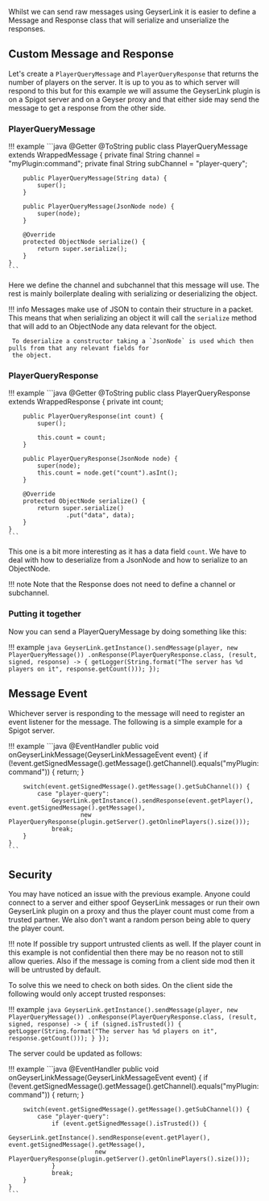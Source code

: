 Whilst we can send raw messages using GeyserLink it is easier to define a Message and Response class that will serialize and
unserialize the responses.

## Custom Message and Response

Let's create a `PlayerQueryMessage` and `PlayerQueryResponse` that returns the number of players on the server. It is up 
to you as to which server will respond to this but for this example we will assume the GeyserLink plugin is on a Spigot server 
and on a Geyser proxy and that either side may send the message to get a response from the other side. 


### PlayerQueryMessage

!!! example
    ```java
    @Getter
    @ToString
    public class PlayerQueryMessage extends WrappedMessage {
        private final String channel = "myPlugin:command";
        private final String subChannel = "player-query";
        
        public PlayerQueryMessage(String data) {
            super();
        }
    
        public PlayerQueryMessage(JsonNode node) {
            super(node);
        }
    
        @Override
        protected ObjectNode serialize() {
            return super.serialize();
        }
    }
    ```
    
Here we define the channel and subchannel that this message will use. The rest is mainly boilerplate dealing with
serializing or deserializing the object.

!!! info
     Messages make use of JSON to contain their structure in a packet. This means that when serializing an object
     it will call the `serialize` method that will add to an ObjectNode any data relevant for the object.
     
     To deserialize a constructor taking a `JsonNode` is used which then pulls from that any relevant fields for
     the object.

### PlayerQueryResponse

!!! example
    ```java
    @Getter
    @ToString
    public class PlayerQueryResponse extends WrappedResponse {
        private int count;
    
        public PlayerQueryResponse(int count) {
            super();
    
            this.count = count;
        }
    
        public PlayerQueryResponse(JsonNode node) {
            super(node);
            this.count = node.get("count").asInt();
        }
    
        @Override
        protected ObjectNode serialize() {
            return super.serialize()
                    .put("data", data);
        }
    }
    ```
    
This one is a bit more interesting as it has a data field `count`. We have to deal with how to deserialize from a JsonNode
and how to serialize to an ObjectNode.

!!! note
    Note that the Response does not need to define a channel or subchannel.

### Putting it together

Now you can send a PlayerQueryMessage by doing something like this:

!!! example
    ```java
    GeyserLink.getInstance().sendMessage(player, new PlayerQueryMessage())
        .onResponse(PlayerQueryResponse.class, (result, signed, response) -> {
            getLogger(String.format("The server has %d players on it", response.getCount()));
        });
    ```

## Message Event
Whichever server is responding to the message will need to register an event listener for the message. The following is a
simple example for a Spigot server.

!!! example
    ```java
    @EventHandler
    public void onGeyserLinkMessage(GeyserLinkMessageEvent event) {
        if (!event.getSignedMessage().getMessage().getChannel().equals("myPlugin:command")) {
            return;
        }
        
        switch(event.getSignedMessage().getMessage().getSubChannel()) {
            case "player-query":
                GeyserLink.getInstance().sendResponse(event.getPlayer(), event.getSignedMessage().getMessage(),
                        new PlayerQueryResponse(plugin.getServer().getOnlinePlayers().size()));
                break;
        }
    }
    ```
    
## Security

You may have noticed an issue with the previous example.  Anyone could connect to a server and either spoof GeyserLink
messages or run their own GeyserLink plugin on a proxy and thus the player count must come from a trusted partner. We also
don't want a random person being able to query the player count.

!!! note
    If possible try support untrusted clients as well. If the player count in this example is not confidential then there may be
    no reason not to still allow queries. Also if the message is coming from a client side mod then it will be untrusted
    by default.

To solve this we need to check on both sides. On the client side the following would only accept trusted responses:

!!! example
    ```java
    GeyserLink.getInstance().sendMessage(player, new PlayerQueryMessage())
        .onResponse(PlayerQueryResponse.class, (result, signed, response) -> {
            if (signed.isTrusted()) {
                getLogger(String.format("The server has %d players on it", response.getCount()));
            }
        });
    ```
 
The server could be updated as follows:

!!! example
    ```java
    @EventHandler
    public void onGeyserLinkMessage(GeyserLinkMessageEvent event) {
        if (!event.getSignedMessage().getMessage().getChannel().equals("myPlugin:command")) {
            return;
        }
        
        switch(event.getSignedMessage().getMessage().getSubChannel()) {
            case "player-query":
                if (event.getSignedMessage().isTrusted()) {
                    GeyserLink.getInstance().sendResponse(event.getPlayer(), event.getSignedMessage().getMessage(),
                            new PlayerQueryResponse(plugin.getServer().getOnlinePlayers().size()));
                }
                break;
        }
    }
    ```


